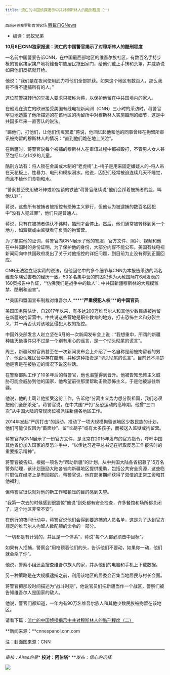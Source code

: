 ```yaml
---
title: 流亡的中国侦探揭示中共对穆斯林人的酷刑程度（一）
---
```

`西班牙巴塞罗那喜悦农场` [轉載自GNews](https://gnews.org/zh-hans/1579768/)

- 编译：蚂蚁兄弟


**10月6日CNN独家报道：流亡的中国警官揭示了对穆斯林人的酷刑程度**

一名前中国警察告诉CNN，在中国最西部地区的维吾尔族社区，有数百名手持步枪的警察挨家挨户地将维吾尔族居民拖出家门，给他们戴上手铐和头罩，并威胁说如果他们反抗就开枪。

他说：“我们是在夜间使用武力将他们全部抓获。如果这个地区有数百人，那么我将不得不逮捕所有的人。”

这位前警探转行的举报人要求只被称为蒋，以保护他留在中共国境内的家人。

在他现在流亡的欧洲接受美国有线电视新闻网（CNN）三小时的采访时，蒋警官罕见地透露了他所描述的在该地区的拘留所中对穆斯林人实施酷刑的细节，这是中共国多年来一直否认的说法。

“踢他们，打他们，让他们伤痕累累”蒋说，他回忆起他和他的同事曾经在拘留所审讯被拘留的穆斯林人的情况：“直到他们跪在地上哭泣”。

在新疆时，蒋警官说每个被捕的穆斯林人在审讯过程中都被殴打，不管男人女人甚至包括年仅14岁的儿童。

酷刑方法有：将人锁在金属或木制的“老虎椅”上–椅子是用来固定嫌疑人的–将人吊在天花板上、性暴力、电刑和模拟溺水。他说，囚犯们经常被迫连续几天不睡觉，而且不给他们食物和水。

“警察甚至使用破坏棒或带挂锁的铁链”蒋警官继续说“他们会踩着被捕者的脸，叫他认罪”。

蒋说，这些所有被捕者被指控有恐怖主义罪行，但他认为被逮捕的数百名囚犯中“没有人犯过罪”，他们只是普通人。

蒋说，只有在被捕者供认不讳时，酷刑才会停止。然后，他们通常被转移到另一个地方，如监狱或由监狱看守负责的拘留营。

为了核实他的证词，蒋警官向CNN展示了他的警服、官方文件、照片、视频和他在中共国时的身份证明，为了保护他的身份，大部分内容不能公布。美国有线电视新闻网向中共国政府发出了关于对他指控的详细问题，到目前为止没有得到正面回应。

CNN无法独立证实蒋的说法，但他回忆中的多个细节与CNN为本报告采访的两名维吾尔族受害者的经历一致。50多名集中营的前囚犯也为大赦国际在6月发表的160页报告中作证，“‘仿佛我们是战争中的敌人’：中共国新疆穆斯林的大规模监禁、酷刑和迫害”。

**美国和盟国宣布制裁对维吾尔人 ****“****严重侵犯人权****“****的中国官员**

美国国务院估计，自2017年以来，有多达200万维吾尔人和其他少数民族被拘留在新疆的拘留营中。中共说这些营地是职业教育的地方，打击恐怖主义和分裂主义，并一再否认对该地区侵犯人权的指控。

中国外交部发言人赵立坚在6月的一次新闻发布会上说：“我想重申，所谓的新疆种族灭绝事件只不过是一个别有用心的谣言，是一个彻头彻尾的谎言”。

周三，新疆政府官员甚至在一次新闻发布会上介绍了一名自称是前被拘留者的男子，他否认难民营中存在酷刑，并称这种指责是“彻头彻尾的谎言”。目前还不清楚他是否是在被胁迫的情况下说这些话。

在警察部队工作了10多年后的蒋警官，他也渴望得到晋升。他被告知恐怖主义威胁可能会威胁到他的国家，他希望前往那里帮助击败恐怖主义，于是他被派往新疆。

他说，他的上司让他接受这份工作，告诉他“分离主义势力想分裂祖国，我们必须把他们全部杀死”。蒋警官说，在中共国“严打”反恐运动的高峰期，他曾“三四次”从中国大陆的常规岗位被派往新疆各地区工作。

2014年发起“严厉打击”的运动，推动了一项大规模拘留该地区少数民族的计划，他们可能仅仅因为“戴面纱”、留“长胡子”或有太多孩子，而被送入监狱或拘留营。

蒋警官向CNN展示了一份官方文件，是北京在2015年发布的官方指令，呼吁中国其他省份加入国家的反恐斗争中，“以传达习近平总书记在听取反恐工作报告时的重要指示精神”。

蒋警官被告知，根据一项名为“帮助新疆”的计划，从中共国大陆各省招募了15万名警务助理，该计划鼓励大陆各省向新疆地区提供援助，包括公共安全资源，这些临时职位在经济上是有回报的。蒋警官说，他在部署期间获得了双倍的正常工资和其他福利。

但蒋警官很快就对他的新工作和镇压的目的感到失望。

“我第一次去的时候感到很震惊”他说“到处都有安全检查，许多餐馆和场所都关闭了，这个地区非常不安”。

在例行的夜间行动中，蒋警官说他们会得到要追捕的人员名单，这是为了达到官方规定的维吾尔人拘留人数配额的命令的一部分。

“一切都是有计划的，并且是一个体系”，蒋说“每个人都必须击中目标”。

如果有人拒捕，警察会“用枪顶着他们的头，告诉他们不要动，如果你一动，他们就会杀了你”。

他说，警察小组还会搜查维吾尔族人的家，并从他们的电脑和手机上下载数据。

另一种策略是在大规模逮捕之前，利用该地区的居委会召集当地居民与村长会面。

蒋警官把那段时间描述为“战斗时期”，他说官员们把新疆当作一个战区，警察们被告知维吾尔人是国家的敌人。

他说，警官们都知道，一年内有90万名维吾尔族人和其他少数民族被拘留在该地区。

请看下篇：[流亡的中国侦探揭示中共对穆斯林人的酷刑程度（二）](https://gnews.org/zh-hans/1579779/)

**新闻来源：**cnnespanol.cnn.com

注：封面图来源：CNN

* * *

*审核：Aires的星**
**校对：阿伯塔***
***发布：信心的选择*

![](https://assets.gnews.org/wp-content/uploads/2021/09/GNEWS_CH.-1-1.jpeg)
